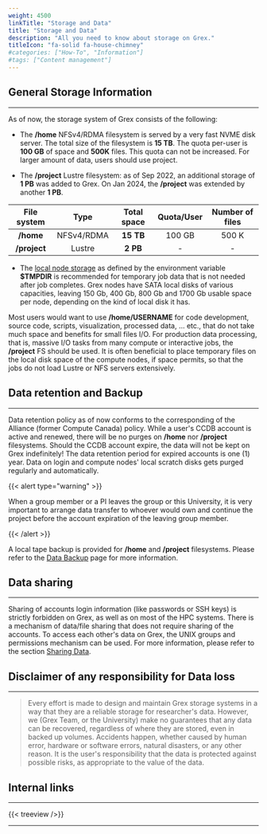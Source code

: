 ```yaml
---
weight: 4500
linkTitle: "Storage and Data"
title: "Storage and Data"
description: "All you need to know about storage on Grex."
titleIcon: "fa-solid fa-house-chimney"
#categories: ["How-To", "Information"]
#tags: ["Content management"]
---
```


## General Storage Information
---

As of now, the storage system of Grex consists of the following:

- The **/home** NFSv4/RDMA filesystem is served by a very fast NVME disk server. The total size of the filesystem is __15 TB__. The quota per-user is __100 GB__ of space and __500K__ files. This quota can not be increased. For larger amount of data, users should use project.

<!--
- _Disabled as of now_ The **/global/scratch** Lustre filesystem, Seagate SBB, total usable size of **418 TB**. It is intended to be used as the high-performance, scalable workspace for active projects. It is not backed up and is not intended for long-time storage of users' data that is not actively used. The default quota is **4 TB** of space and **1 M** files per user and can be increased on request to **10 TB** per research group. Larger disk space requires a local RAC application.
-->

- The **/project** Lustre filesystem: as of Sep 2022, an additional storage of **1 PB** was added to Grex. On Jan 2024, the **/project** was extended by another **1 PB**. 
<!--
There is no backup and it is allocated per group.
-->

<!--
- The **/project**: a project file system is in the process of installation on Grex. More information will be available in time.
-->

| File system         | Type       | Total space | Quota/User | Number of files |
| :---------:         | :--:       | :---------: | :--------: | :-------------: |
| __/home__           | NFSv4/RDMA | **15 TB**   | 100 GB     | 500 K           |
| __/project__        | Lustre     | **2 PB**    | -          | -               |

- The [local node storage](running-jobs/using-localdisks) as defined by the environment variable __$TMPDIR__ is recommended for temporary job data that is not needed after job completes. Grex nodes have SATA local disks of various capacities, leaving 150 Gb, 400 Gb, 800 Gb and 1700 Gb usable space per node, depending on the kind of local disk it has.

Most users would want to use **/home/USERNAME** for code development, source code, scripts, visualization, processed data, ... etc., that do not take much space and benefits for small files I/O. For production data processing, that is, massive I/O tasks from many compute or interactive jobs, the __/project__ FS should be used. It is often beneficial to place temporary files on the local disk space of the compute nodes, if space permits, so that the jobs do not load Lustre or NFS servers extensively.

## Data retention and Backup
---

Data retention policy as of now conforms to the corresponding of the Alliance (former Compute Canada) policy. While a user's CCDB account is active and renewed, there will be no purges on __/home__ nor __/project__ filesystems. Should the CCDB account expire, the data will not be kept on Grex indefinitely! The data retention period for expired accounts is one (1)  year. Data on login and compute nodes' local scratch disks gets purged regularly and automatically.

{{< alert type="warning" >}}

When a group member or a PI leaves the group or this University, it is very important to arrange data transfer to whoever would own and continue the project before the account expiration of the leaving group member.

{{< /alert >}}

A local tape backup is provided for  __/home__ and  __/project__ filesystems. Please refer to the [Data Backup](/storage/data-backup) page for more information.

## Data sharing
---

Sharing of accounts login information (like passwords or SSH keys) is strictly forbidden on Grex, as well as on most of the HPC systems. There is a mechanism of data/file sharing that does not require sharing of the accounts. To access each other's data on Grex, the UNIX groups and permissions mechanism can be used. For more information, please refer to the section [Sharing Data](storage/data-sharing).

## Disclaimer of any responsibility for Data loss
---

> Every effort is made to design and maintain Grex storage systems in a way that they are a reliable storage for researcher's data. However, we (Grex Team, or the University) make no guarantees that any data can be recovered, regardless of where they are stored, even in backed up volumes. Accidents happen, whether caused by human error, hardware or software errors, natural disasters, or any other reason. It is the user's responsibility that the data is protected against possible risks, as appropriate to the value of the data. 

## Internal links
---
 
{{< treeview />}}

---

<!-- Changes and update:
* Last reviewed on: Apr 29, 2024.
-->
